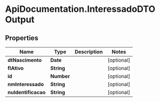 # ApiDocumentation.InteressadoDTOOutput

## Properties
Name | Type | Description | Notes
------------ | ------------- | ------------- | -------------
**dtNascimento** | **Date** |  | [optional] 
**flAtivo** | **String** |  | [optional] 
**id** | **Number** |  | [optional] 
**nmInteressado** | **String** |  | [optional] 
**nuIdentificacao** | **String** |  | [optional] 


